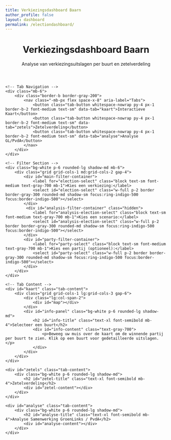 ```yaml
---
title: Verkiezingsdashboard Baarn
author_profile: false
layout: dashboard
permalink: /electiondashboard/
---
```


<html lang="nl">
<head>
<meta charset="UTF-8">
<meta name="viewport" content="width=device-width, initial-scale=1.0">
<title>Verkiezingsdashboard Baarn</title>

<!-- Tailwind CSS -->
<script src="https://cdn.tailwindcss.com"></script>

<!-- Leaflet CSS & JS -->
<link rel="stylesheet" href="https://unpkg.com/leaflet@1.9.4/dist/leaflet.css" integrity="sha256-p4NxAoJBhIIN+hmNHrzRCf9tD/miZyoHS5obTRR9BMY=" crossorigin=""/>
<script src="https://unpkg.com/leaflet@1.9.4/dist/leaflet.js" integrity="sha256-20nQCchB9co0qIjJZRGuk2/Z9VM+kNiyxNV1lvTlZBo=" crossorigin=""></script>

<!-- Inter Font -->
<link rel="preconnect" href="https://fonts.googleapis.com">
<link rel="preconnect" href="https://fonts.gstatic.com" crossorigin>
<link href="https://fonts.googleapis.com/css2?family=Inter:wght@400;500;600;700&display=swap" rel="stylesheet">

<style>
    body { font-family: 'Inter', sans-serif; }
    #map { height: 60vh; min-height: 400px; border-radius: 0.5rem; box-shadow: 0 4px 6px -1px rgb(0 0 0 / 0.1), 0 2px 4px -2px rgb(0 0 0 / 0.1); }
    .leaflet-popup-content-wrapper { border-radius: 0.5rem; }
    .tab-content { display: none; }
    .tab-content.active { display: block; }
    .tab-button.active { 
        border-color: #4f46e5;
        color: #4f46e5;
        background-color: #eef2ff;
    }
    /* Style for word wrapping in tables */
    .analysis-table {
        table-layout: fixed;
        width: 100%;
    }
    .analysis-table th {
        word-break: break-word;
    }
</style>

</head>
<body class="bg-gray-100 text-gray-800">

<div class="container mx-auto p-4 md:p-8">
    <header class="mb-6">
        <h1 class="text-3xl md:text-4xl font-bold text-gray-900">Verkiezingsdashboard Baarn</h1>
        <p class="text-gray-600 mt-1">Analyse van verkiezingsuitslagen per buurt en zetelverdeling</p>
    </header>

    <!-- Tab Navigation -->
    <div class="mb-6">
        <div class="border-b border-gray-200">
            <nav class="-mb-px flex space-x-8" aria-label="Tabs">
                <button class="tab-button whitespace-nowrap py-4 px-1 border-b-2 font-medium text-sm" data-tab="kaart">Interactieve Kaart</button>
                <button class="tab-button whitespace-nowrap py-4 px-1 border-b-2 font-medium text-sm" data-tab="zetels">Zetelverdeling</button>
                <button class="tab-button whitespace-nowrap py-4 px-1 border-b-2 font-medium text-sm" data-tab="analyse">Analyse GL/PvdA</button>
            </nav>
        </div>
    </div>

    <!-- Filter Section -->
    <div class="bg-white p-6 rounded-lg shadow-md mb-6">
        <div class="grid grid-cols-1 md:grid-cols-2 gap-4">
            <div id="main-filter-container">
                <label for="election-select" class="block text-sm font-medium text-gray-700 mb-1">Kies een verkiezing:</label>
                <select id="election-select" class="w-full p-2 border border-gray-300 rounded-md shadow-sm focus:ring-indigo-500 focus:border-indigo-500"></select>
            </div>
             <div id="analysis-filter-container" class="hidden">
                <label for="analysis-election-select" class="block text-sm font-medium text-gray-700 mb-1">Kies een scenario:</label>
                <select id="analysis-election-select" class="w-full p-2 border border-gray-300 rounded-md shadow-sm focus:ring-indigo-500 focus:border-indigo-500"></select>
            </div>
            <div id="party-filter-container">
                <label for="party-select" class="block text-sm font-medium text-gray-700 mb-1">Kies een partij (optioneel):</label>
                <select id="party-select" class="w-full p-2 border border-gray-300 rounded-md shadow-sm focus:ring-indigo-500 focus:border-indigo-500"></select>
            </div>
        </div>
    </div>

    <!-- Tab Content -->
    <div id="kaart" class="tab-content">
        <div class="grid grid-cols-1 lg:grid-cols-3 gap-6">
            <div class="lg:col-span-2">
                <div id="map"></div>
            </div>
            <div id="info-panel" class="bg-white p-6 rounded-lg shadow-md">
                <h2 id="info-title" class="text-xl font-semibold mb-4">Selecteer een buurt</h2>
                <div id="info-content" class="text-gray-700">
                    <p>Beweeg uw muis over de kaart om de winnende partij per buurt te zien. Klik op een buurt voor gedetailleerde uitslagen.</p>
                </div>
            </div>
        </div>
    </div>

    <div id="zetels" class="tab-content">
        <div class="bg-white p-6 rounded-lg shadow-md">
            <h2 id="zetel-title" class="text-xl font-semibold mb-4">Zetelverdeling</h2>
            <div id="zetel-content"></div>
        </div>
    </div>

    <div id="analyse" class="tab-content">
        <div class="bg-white p-6 rounded-lg shadow-md">
            <h2 id="analyse-title" class="text-xl font-semibold mb-4">Analyse Samenwerking GroenLinks / PvdA</h2>
            <div id="analyse-content"></div>
        </div>
    </div>
</div>

<script>
    // --- DATA URLs ---
    const ELECTION_DATA_URL = 'https://raw.githubusercontent.com/meijbaard/ElectionDashboard/main/totaal_stemuitslagen.csv';
    const GEOJSON_URL = 'https://raw.githubusercontent.com/meijbaard/LocalDashboard/main/baarn_buurten.geojson';
    const STEMBUREAU_DATA_URL = 'https://raw.githubusercontent.com/meijbaard/ElectionDashboard/main/stembureau.json';


    // --- DOM ELEMENTS ---
    const electionSelect = document.getElementById('election-select');
    const analysisElectionSelect = document.getElementById('analysis-election-select');
    const partySelect = document.getElementById('party-select');
    const infoTitle = document.getElementById('info-title');
    const infoContent = document.getElementById('info-content');
    const zetelTitle = document.getElementById('zetel-title');
    const zetelContent = document.getElementById('zetel-content');
    const analyseTitle = document.getElementById('analyse-title');
    const analyseContent = document.getElementById('analyse-content');
    const partyFilterContainer = document.getElementById('party-filter-container');
    const mainFilterContainer = document.getElementById('main-filter-container');
    const analysisFilterContainer = document.getElementById('analysis-filter-container');
    
    // --- GLOBAL STATE ---
    let electionData = null;
    let geojsonData = null;
    let map = null;
    let geojsonLayer = null;
    let info = null;
    let activeTab = 'kaart';
    let averageLocalVoteShare = 0;

    // --- CONSTANTS ---
    const PURELY_LOCAL_PARTIES = ['VoorBaarn', 'Baarnse Onafhankelijke Partij (BOP)', 'LTS (Lijst Tinus Snyders)'];
    const NATIONAL_PARTIES_WITH_LOCAL_EQUIVALENT = [
        'VVD', 'D66', 'CDA', 'GroenLinks', 'PvdA', 'ChristenUnie', '50PLUS', 'ChristenUnie-SGP'
    ];

    // --- COLOR MAPPING ---
    const partyColors = {
        'VVD': '#004D9F', 'D66': '#00B140', 'VoorBaarn': '#FDB913', 'CDA': '#008037',
        'GroenLinks': '#66CC00', 'PvdA': '#E30613',
        'ChristenUnie': '#00AEEF', 'ChristenUnie-SGP': '#00AEEF', '50PLUS': '#9B3C88',
        'PVV (Partij voor de Vrijheid)': '#003366', 'SP (Socialistische Partij)': '#EC0000',
        'Forum voor Democratie': '#800000', 'Partij voor de Dieren': '#006633', 'DENK': '#00C1D5',
        'Nieuw Sociaal Contract': '#00788A', 'BBB': '#92C83E', 'Volt': '#5A2A84',
        'GROENLINKS / Partij van de Arbeid (PvdA)': '#DA127D', 'Baarnse Onafhankelijke Partij (BOP)': '#FF6600',
        'LTS (Lijst Tinus Snyders)': '#4B0082', 'Fictieve Lokale Partij': '#64748b', 'Default': '#CCCCCC'
    };
    
    function getColor(partyName) {
        if (!partyName) return partyColors['Default'];
        const matchedKey = Object.keys(partyColors).find(key => partyName.includes(key));
        return partyColors[matchedKey] || partyColors['Default'];
    }
    
    // --- COLOR INTERPOLATION HELPERS ---
    function hexToRgb(hex) {
        let result = /^#?([a-f\d]{2})([a-f\d]{2})([a-f\d]{2})$/i.exec(hex);
        return result ? { r: parseInt(result[1], 16), g: parseInt(result[2], 16), b: parseInt(result[3], 16) } : null;
    }

    function rgbToHex(r, g, b) {
        return "#" + ((1 << 24) + (r << 16) + (g << 8) + b).toString(16).slice(1).toUpperCase();
    }

    function getPercentageColor(baseColorHex, percentage) {
        const startColor = { r: 255, g: 255, b: 255 };
        const endColor = hexToRgb(baseColorHex);
        if (!endColor) return baseColorHex; 
        const p = Math.sqrt(Math.max(0, Math.min(1, percentage)));
        const r = Math.round(startColor.r + (endColor.r - startColor.r) * p);
        const g = Math.round(startColor.g + (endColor.g - startColor.g) * p);
        const b = Math.round(startColor.b + (endColor.b - startColor.b) * p);
        return rgbToHex(r, g, b);
    }

    // --- DATA PROCESSING ---
    function convertCsvToElectionData(csvText, stembureauData) {
        const lines = csvText.trim().split('\n');
        const header = lines[0].split(',').map(h => h.trim());
        const partyHeaders = header.slice(10); 

        const data = {};
        const zipToBuurtMap = {};
        stembureauData.forEach(s => {
            if (!zipToBuurtMap[s.postcode]) {
                zipToBuurtMap[s.postcode] = new Set();
            }
            zipToBuurtMap[s.postcode].add(s.buurt);
        });
        
        const partyNameMapping = {
            'GROENLINKS': 'GroenLinks',
            'Partij van de Arbeid (P.v.d.A.)': 'PvdA',
            'Democraten 66 (D66)': 'D66'
        };

        for (let i = 1; i < lines.length; i++) {
            const values = lines[i].split(',');
            const row = header.reduce((obj, key, index) => {
                obj[key] = values[index] ? values[index].trim() : '';
                return obj;
            }, {});

            const zip = row.bureau_zip.replace(/\s/g, '');
            if (!zip) continue;

            if (!data[zip]) {
                data[zip] = {
                    stembureaus: new Set(),
                    buurten: zipToBuurtMap[zip] ? Array.from(zipToBuurtMap[zip]) : [],
                    verkiezingen: []
                };
            }
            data[zip].stembureaus.add(row.bureau_label);

            const electionParts = row.verkiezing.split('_');
            if (electionParts.length < 2) continue;

            const year = parseInt(electionParts[0]);
            const type = electionParts[1].toUpperCase();

            let election = data[zip].verkiezingen.find(v => v.jaar === year && v.type === type);
            if (!election) {
                election = {
                    jaar: year,
                    type: type,
                    resultaten: {}
                };
                data[zip].verkiezingen.push(election);
            }

            partyHeaders.forEach(party => {
                const votes = parseInt(row[party]);
                if (votes > 0) {
                    const standardName = partyNameMapping[party] || party;
                    election.resultaten[standardName] = (election.resultaten[standardName] || 0) + votes;
                }
            });
        }

        for (const zip in data) {
            data[zip].stembureaus = Array.from(data[zip].stembureaus);
        }
        return data;
    }

    // --- INITIALIZATION ---
    async function initializeDashboard() {
        try {
            const [csvText, geojson, stembureauData] = await Promise.all([
                fetch(ELECTION_DATA_URL).then(res => res.text()),
                fetch(GEOJSON_URL).then(res => res.json()),
                fetch(STEMBUREAU_DATA_URL).then(res => res.json())
            ]);
            
            electionData = convertCsvToElectionData(csvText, stembureauData);
            geojsonData = geojson;
            
            calculateAverageLocalVoteShare();
            populateElectionFilter();
            populateAnalysisFilter();
            setupTabs();
            setupMap();
            addEventListeners();
            
            switchTab('kaart');

        } catch (error) {
            console.error("Failed to initialize dashboard:", error);
            document.body.innerHTML = '<div class="text-center p-8 text-red-600">Kon de data niet laden. Controleer de console voor meer informatie.</div>';
        }
    }

    function setupMap() {
        map = L.map('map').setView([52.21, 5.29], 13);
        L.tileLayer('https://{s}.basemaps.cartocdn.com/rastertiles/voyager/{z}/{x}/{y}{r}.png', {
            attribution: '&copy; <a href="https://www.openstreetmap.org/copyright">OpenStreetMap</a> contributors &copy; <a href="https://carto.com/attributions">CARTO</a>'
        }).addTo(map);

        info = L.control();
        info.onAdd = function (map) {
            this._div = L.DomUtil.create('div', 'p-2 bg-white bg-opacity-80 rounded-md shadow');
            this.update();
            return this._div;
        };
        info.update = function (props) {
            this._div.innerHTML = '<h4>Uitslag</h4>' + (props ?
                `<b>${props.buurtnaam}</b><br/>Winnaar: ${props.winner || 'N.v.t.'}` :
                'Beweeg over een buurt');
        };
        info.addTo(map);
    }

    // --- TAB HANDLING ---
    function setupTabs() {
        const tabButtons = document.querySelectorAll('.tab-button');
        tabButtons.forEach(button => {
            button.addEventListener('click', () => {
                switchTab(button.dataset.tab);
            });
        });
    }

    function switchTab(tabId) {
        activeTab = tabId;
        document.querySelectorAll('.tab-content').forEach(content => content.classList.remove('active'));
        document.querySelectorAll('.tab-button').forEach(button => button.classList.remove('active'));
        
        document.getElementById(tabId).classList.add('active');
        document.querySelector(`.tab-button[data-tab="${tabId}"]`).classList.add('active');
        
        const isAnalysisTab = tabId === 'analyse';
        partyFilterContainer.style.display = (tabId === 'kaart') ? 'block' : 'none';
        mainFilterContainer.style.display = isAnalysisTab ? 'none' : 'block';
        analysisFilterContainer.style.display = isAnalysisTab ? 'block' : 'none';
        
        if (tabId === 'kaart' && map) {
            setTimeout(() => { map.invalidateSize(); }, 10);
        }

        updateDashboard();
    }

    // --- FILTER POPULATION ---
    function populateElectionFilter() {
        const uniqueElections = new Set();
        Object.values(electionData).forEach(loc => {
            loc.verkiezingen.forEach(v => uniqueElections.add(`${v.type} ${v.jaar}`));
        });
        
        const sortedElections = Array.from(uniqueElections).sort((a, b) => {
            const [typeA, yearA] = a.split(' ');
            const [typeB, yearB] = b.split(' ');
            return yearB - yearA || typeA.localeCompare(typeB);
        });

        sortedElections.forEach(e => {
            const option = document.createElement('option');
            option.value = e;
            option.textContent = e;
            electionSelect.appendChild(option);
        });
    }

    function populateAnalysisFilter() {
        const grElections = new Set();
        Object.values(electionData).forEach(loc => {
            loc.verkiezingen.forEach(v => {
                if (v.type === 'GR') grElections.add(`GR ${v.jaar}`);
            });
        });
        
        const sortedGrElections = Array.from(grElections).sort((a, b) => b.split(' ')[1] - a.split(' ')[1]);
        
        analysisElectionSelect.innerHTML = '';
        sortedGrElections.forEach(e => {
            const option = document.createElement('option');
            option.value = e;
            option.textContent = `Historische Analyse ${e}`;
            analysisElectionSelect.appendChild(option);
        });
         const predictionOption = document.createElement('option');
        predictionOption.value = 'GR 2026';
        predictionOption.textContent = 'Voorspelling GR 2026';
        analysisElectionSelect.appendChild(predictionOption);
    }

    function updatePartyFilter() {
        const selectedElection = electionSelect.value;
        const [type, year] = selectedElection.split(' ');
        const parties = new Set();
        Object.values(electionData).forEach(loc => {
            const election = loc.verkiezingen.find(v => v.type === type && v.jaar == year);
            if (election) {
                Object.keys(election.resultaten).forEach(p => parties.add(p));
            }
        });

        partySelect.innerHTML = '<option value="overall">Toon winnaar per buurt</option>';
        Array.from(parties).sort().forEach(p => {
            const option = document.createElement('option');
            option.value = p;
            option.textContent = p;
            partySelect.appendChild(option);
        });
    }

    // --- DASHBOARD UPDATES ---
    function updateDashboard() {
        if (activeTab === 'kaart') {
            updateMap();
        } else if (activeTab === 'zetels') {
            updateZetelverdeling();
        } else if (activeTab === 'analyse') {
            updateAnalysisTab();
        }
        if (activeTab !== 'analyse') {
            updatePartyFilter();
        }
    }
    
    function getResultsForSelection(electionString, groupBy = 'gemeente') {
        const [type, year] = electionString.split(' ');
        const results = {};

        if (groupBy === 'buurt') {
            geojsonData.features.forEach(f => {
                results[f.properties.buurtnaam] = { total: 0, parties: {} };
            });
        } else { // 'gemeente'
            results['gemeente'] = { total: 0, parties: {} };
        }

        Object.values(electionData).forEach(location => {
            const election = location.verkiezingen.find(v => v.type === type && v.jaar == year);
            if (election) {
                const keys = (groupBy === 'buurt') ? location.buurten : ['gemeente'];
                keys.forEach(key => {
                    if (results[key]) {
                        Object.entries(election.resultaten).forEach(([party, votes]) => {
                            results[key].parties[party] = (results[key].parties[party] || 0) + votes;
                            results[key].total += votes;
                        });
                    }
                });
            }
        });
        return (groupBy === 'buurt') ? results : results['gemeente'];
    }

    function updateMap() {
        const results = getResultsForSelection(electionSelect.value, 'buurt');
        const selectedParty = partySelect.value;

        if (geojsonLayer) map.removeLayer(geojsonLayer);

        geojsonLayer = L.geoJson(geojsonData, {
            style: (feature) => {
                const buurtnaam = feature.properties.buurtnaam;
                const buurtResult = results[buurtnaam];
                let fillColor = '#FFFFFF', fillOpacity = 0.75;

                if (buurtResult && buurtResult.total > 0) {
                    if (selectedParty === 'overall') {
                        const winner = Object.keys(buurtResult.parties).reduce((a, b) => buurtResult.parties[a] > buurtResult.parties[b] ? a : b, null);
                        fillColor = winner ? getColor(winner) : partyColors.Default;
                    } else {
                        const partyVotes = buurtResult.parties[selectedParty] || 0;
                        const percentage = buurtResult.total > 0 ? (partyVotes / buurtResult.total) : 0;
                        fillColor = getPercentageColor(getColor(selectedParty), percentage);
                    }
                } else {
                    fillOpacity = 0.1;
                }
                return { fillColor, weight: 2, opacity: 1, color: 'white', dashArray: '3', fillOpacity };
            },
            onEachFeature: (feature, layer) => {
                layer.on({
                    mouseover: e => {
                        const layer = e.target;
                        layer.setStyle({ weight: 4, color: '#666', dashArray: '' });
                        if (!L.Browser.ie) layer.bringToFront();
                        const buurtResult = results[feature.properties.buurtnaam];
                        const winner = buurtResult && buurtResult.total > 0 ? Object.keys(buurtResult.parties).reduce((a, b) => buurtResult.parties[a] > buurtResult.parties[b] ? a : b) : 'Geen data';
                        info.update({buurtnaam: feature.properties.buurtnaam, winner: winner});
                    },
                    mouseout: e => { geojsonLayer.resetStyle(e.target); info.update(); },
                    click: e => { map.fitBounds(e.target.getBounds()); updateInfoPanel(feature.properties.buurtnaam, results[feature.properties.buurtnaam]); }
                });
            }
        }).addTo(map);
    }
    
    function updateInfoPanel(buurtnaam, results) {
        infoTitle.textContent = buurtnaam;
        if (!results || results.total === 0) {
            infoContent.innerHTML = '<p>Geen uitslagen beschikbaar.</p>';
            return;
        }
        const sortedParties = Object.entries(results.parties).sort(([, a], [, b]) => b - a);
        let html = `<p class="font-semibold mb-2">Totaal stemmen: ${results.total}</p><ul class="space-y-2">`;
        sortedParties.forEach(([party, votes]) => {
            const percentage = ((votes / results.total) * 100).toFixed(1);
            const color = getColor(party);
            html += `<li><div class="flex items-center justify-between"><span class="text-sm">${party}</span><div class="flex items-center"><span class="text-sm font-medium mr-2">${percentage}%</span><span class="text-xs text-gray-500">(${votes})</span></div></div><div class="w-full bg-gray-200 rounded-full h-2"><div class="h-2 rounded-full" style="width: ${percentage}%; background-color: ${color};"></div></div></li>`;
        });
        infoContent.innerHTML = html + '</ul>';
    }

    // --- ZETELVERDELING LOGIC ---
    function calculateAverageLocalVoteShare() {
        const localShares = [];
        const grYears = new Set();
        Object.values(electionData).forEach(loc => loc.verkiezingen.forEach(v => {
            if (v.type === 'GR') grYears.add(v.jaar);
        }));

        grYears.forEach(year => {
            let totalVotes = 0;
            let localVotes = 0;
            Object.values(electionData).forEach(loc => {
                const election = loc.verkiezingen.find(v => v.type === 'GR' && v.jaar === year);
                if (election) {
                    Object.entries(election.resultaten).forEach(([party, votes]) => {
                        totalVotes += votes;
                        if (PURELY_LOCAL_PARTIES.some(lp => party.includes(lp))) {
                            localVotes += votes;
                        }
                    });
                }
            });
            if (totalVotes > 0) {
                localShares.push(localVotes / totalVotes);
            }
        });

        if (localShares.length > 0) {
            averageLocalVoteShare = localShares.reduce((a, b) => a + b, 0) / localShares.length;
        }
    }

    function calculateSeats(partyVotes, totalSeats) {
        const seats = {};
        Object.keys(partyVotes).forEach(p => { seats[p] = 0; });

        for (let i = 0; i < totalSeats; i++) {
            let maxQuotient = -1;
            let winningParty = null;
            for (const party in partyVotes) {
                if (partyVotes[party] > 0) { // Only consider parties with votes
                    const quotient = partyVotes[party] / ((seats[party] || 0) + 1);
                    if (quotient > maxQuotient) {
                        maxQuotient = quotient;
                        winningParty = party;
                    }
                }
            }
            if (winningParty) {
                seats[winningParty]++;
            } else {
                break; // No more parties to assign seats to
            }
        }
        return seats;
    }

    function updateZetelverdeling() {
        const selectedElection = electionSelect.value;
        const [type, year] = selectedElection.split(' ');
        const isGRElection = type === 'GR';
        const totalSeats = 19;

        let title = `Zetelverdeling Gemeenteraad ${year}`;
        let description = `Berekend met de D'Hondt-methode op basis van de officiële uitslag en ${totalSeats} zetels.`;

        const results = getResultsForSelection(selectedElection);
        let partyVotes = results.parties;
        const totalVotesInElection = results.total;
        
        if (!isGRElection && totalVotesInElection > 0) {
            title = `Voorspelling Zetelverdeling GR ${year}`;
            description = `Een voorspelling gebaseerd op de ${type}-verkiezing. Een 'Fictieve Lokale Partij' is toegevoegd op basis van het historisch gemiddelde aandeel lokale stemmen (${(averageLocalVoteShare * 100).toFixed(1)}%). De overige niet-lokale stemmen zijn proportioneel herverdeeld.`;

            const nationalEquivalentVotes = {};
            let nonLocalRestVotes = 0;
            let nationalEquivalentTotal = 0;

            Object.entries(partyVotes).forEach(([party, votes]) => {
                const isNationalEquivalent = NATIONAL_PARTIES_WITH_LOCAL_EQUIVALENT.some(lp => party.includes(lp));
                if (isNationalEquivalent) {
                    nationalEquivalentVotes[party] = votes;
                    nationalEquivalentTotal += votes;
                } else {
                    nonLocalRestVotes += votes;
                }
            });
            
            const fictionalLocalPartyVotes = Math.round(totalVotesInElection * averageLocalVoteShare);
            nonLocalRestVotes -= fictionalLocalPartyVotes;

            const adjustedVotes = { ...nationalEquivalentVotes };
            adjustedVotes['Fictieve Lokale Partij'] = fictionalLocalPartyVotes;

            if (nationalEquivalentTotal > 0 && nonLocalRestVotes > 0) {
                for (const party in nationalEquivalentVotes) {
                    const proportion = nationalEquivalentVotes[party] / nationalEquivalentTotal;
                    adjustedVotes[party] += Math.round(proportion * nonLocalRestVotes);
                }
            }
            partyVotes = adjustedVotes;
        }
        
        const totalVotesForCalc = Object.values(partyVotes).reduce((a, b) => a + b, 0);
        if (totalVotesForCalc === 0) {
            zetelContent.innerHTML = '<p>Geen data voor deze verkiezing.</p>';
            return;
        }
        
        zetelTitle.textContent = title;
        const seats = calculateSeats(partyVotes, totalSeats);
        const sortedSeats = Object.entries(seats).filter(([, s]) => s > 0).sort(([, a], [, b]) => b - a);

        let html = `<p class="text-sm text-gray-600 mb-4">${description}</p>`;
        html += '<div class="space-y-4">';

        sortedSeats.forEach(([party, numSeats]) => {
            const color = getColor(party);
            html += `
                <div class="grid grid-cols-4 gap-4 items-center">
                    <span class="col-span-1 text-sm font-medium">${party}</span>
                    <div class="col-span-3 flex items-center">
                        <div class="w-full bg-gray-200 rounded-full h-6">
                            <div class="h-6 rounded-full text-white text-sm font-bold flex items-center justify-center" style="width: ${Math.max(5, (numSeats / totalSeats) * 100)}%; background-color: ${color};">
                                ${numSeats}
                            </div>
                        </div>
                    </div>
                </div>
            `;
        });
        html += '</div>';
        zetelContent.innerHTML = html;
    }

    // --- ANALYSIS TAB LOGIC ---
    function updateAnalysisTab() {
        const selectedScenario = analysisElectionSelect.value;
        if (selectedScenario === 'GR 2026') {
            renderPrediction2026();
        } else {
            renderHistoricalAnalysis(selectedScenario);
        }
    }

    function renderHistoricalAnalysis(electionString) {
        const [type, year] = electionString.split(' ');
        analyseTitle.textContent = `Analyse Samenwerking GroenLinks / PvdA (GR ${year})`;

        const totalSeats = 19;
        const results = getResultsForSelection(electionString);
        const originalVotes = results.parties;

        if (results.total === 0) {
            analyseContent.innerHTML = '<p>Geen data voor deze verkiezing.</p>'; return;
        }

        // Scenario A: Apart (This is the actual result of the election)
        const seatsApart = calculateSeats(originalVotes, totalSeats);
        const glSeatsApart = seatsApart['GroenLinks'] || 0;
        const pvdaSeatsApart = seatsApart['PvdA'] || 0;
        const totalApart = glSeatsApart + pvdaSeatsApart;

        // Scenario B: Gezamenlijk
        const combinedVotes = { ...originalVotes };
        const glVotesToCombine = combinedVotes['GroenLinks'] || 0;
        const pvdaVotesToCombine = combinedVotes['PvdA'] || 0;
        delete combinedVotes['GroenLinks'];
        delete combinedVotes['PvdA'];
        combinedVotes['GROENLINKS / Partij van de Arbeid (PvdA)'] = glVotesToCombine + pvdaVotesToCombine;
        const seatsCombined = calculateSeats(combinedVotes, totalSeats);
        const totalCombined = seatsCombined['GROENLINKS / Partij van de Arbeid (PvdA)'] || 0;

        let html = '<div class="grid grid-cols-1 md:grid-cols-2 gap-8">';
        // Render Scenario A table
        html += '<div><h3 class="font-semibold text-lg mb-2">Scenario A: Aparte Lijsten</h3><table class="analysis-table w-full text-sm text-left text-gray-500"><tbody>';
        Object.entries(seatsApart).filter(([,s])=>s>0).sort(([,a],[,b])=>b-a).forEach(([p,s]) => { html += `<tr class="bg-white border-b"><th scope="row" class="py-2 px-4 font-medium text-gray-900">${p}</th><td class="py-2 px-4">${s} zetel(s)</td></tr>`; });
        html += '</tbody></table></div>';
        
        // Render Scenario B table
        html += '<div><h3 class="font-semibold text-lg mb-2">Scenario B: Gezamenlijke Lijst</h3><table class="analysis-table w-full text-sm text-left text-gray-500"><tbody>';
        Object.entries(seatsCombined).filter(([,s])=>s>0).sort(([,a],[,b])=>b-a).forEach(([p,s]) => { html += `<tr class="bg-white border-b"><th scope="row" class="py-2 px-4 font-medium text-gray-900">${p}</th><td class="py-2 px-4">${s} zetel(s)</td></tr>`; });
        html += '</tbody></table></div></div>';

        let conclusionText = '';
        let effectClass = 'text-gray-800';
        const difference = totalCombined - totalApart;
        if (difference > 0) { conclusionText = `Een gezamenlijke lijst zou ${difference} zetel(s) winst hebben opgeleverd.`; effectClass = 'text-green-600'; }
        else if (difference < 0) { conclusionText = `Een gezamenlijke lijst zou ${Math.abs(difference)} zetel(s) verlies hebben opgeleverd.`; effectClass = 'text-red-600'; }
        else { conclusionText = 'Een gezamenlijke lijst zou geen verschil in het aantal zetels hebben opgeleverd.'; }

        html += `<div class="mt-8 pt-4 border-t"><h3 class="font-semibold text-lg mb-2">Conclusie</h3><p>Totaal Aparte Zetels (GL+PvdA): <b>${totalApart}</b></p><p>Totaal Gezamenlijke Zetels: <b>${totalCombined}</b></p><p class="mt-2 font-semibold ${effectClass}">${conclusionText}</p></div>`;
        analyseContent.innerHTML = html;
    }

    function renderPrediction2026() {
        analyseTitle.textContent = 'Voorspelling Zetelverdeling GR 2026 (21 zetels)';
        
        // 1. Calculate Synergy Factor
        const tk2017Results = getResultsForSelection('TK 2017');
        const tk2023Results = getResultsForSelection('TK 2023');
        
        const tk2017_gl = tk2017Results.parties['GroenLinks'] || 0;
        const tk2017_pvda = tk2017Results.parties['PvdA'] || 0;
        const tk2017_total = tk2017_gl + tk2017_pvda;
        const tk2023_combined = tk2023Results.parties['GROENLINKS / Partij van de Arbeid (PvdA)'] || 0;
        const synergyFactor = tk2017_total > 0 ? tk2023_combined / tk2017_total : 1;

        // 2. Get GR2022 baseline
        const gr2022Results = getResultsForSelection('GR 2022');
        const gr2022Votes = gr2022Results.parties;

        // 3. Apply synergy and create predicted votes
        const predictedVotes = {};
        const glVotes = gr2022Votes['GroenLinks'] || 0;
        const pvdaVotes = gr2022Votes['PvdA'] || 0;
        
        Object.entries(gr2022Votes).forEach(([party, votes]) => {
            if (party !== 'GroenLinks' && party !== 'PvdA') {
                predictedVotes[party] = votes;
            }
        });
        predictedVotes['GROENLINKS / Partij van de Arbeid (PvdA)'] = Math.round((glVotes + pvdaVotes) * synergyFactor);
        
        // 4. Calculate seats for 21 seats
        const totalSeats = 21;
        const predictedSeats = calculateSeats(predictedVotes, totalSeats);
        const sortedSeats = Object.entries(predictedSeats).filter(([, s]) => s > 0).sort(([, a], [, b]) => b - a);

        // 5. Render
        let html = `<div class="mb-6 p-4 bg-blue-50 border border-blue-200 rounded-lg">
            <h3 class="font-semibold text-lg mb-2">Voorspellingsmethode</h3>
            <p class="text-sm text-gray-700">Deze voorspelling gebruikt de GR2022 uitslag als basis. De stemmen van GroenLinks en PvdA zijn samengevoegd en vermenigvuldigd met een 'synergie-effect'. Dit effect is berekend door de landelijke GL/PvdA-uitslag (TK2023) te vergelijken met hun losse uitslagen (TK2017) in Baarn.</p>
            <p class="text-sm mt-2">Synergie-effect: <b>${synergyFactor.toFixed(2)}</b> (TK2023 vs TK2017)</p>
        </div>`;
        
        html += '<h3 class="font-semibold text-lg mb-2">Voorspelde Zetelverdeling GR2026</h3>';
        html += '<table class="analysis-table w-full text-sm text-left text-gray-500"><tbody>';
        sortedSeats.forEach(([p,s]) => {
            html += `<tr class="bg-white border-b"><th scope="row" class="py-2 px-4 font-medium text-gray-900">${p}</th><td class="py-2 px-4">${s} zetel(s)</td></tr>`;
        });
        html += '</tbody></table>';

        analyseContent.innerHTML = html;
    }

    // --- EVENT LISTENERS ---
    function addEventListeners() {
        electionSelect.addEventListener('change', updateDashboard);
        analysisElectionSelect.addEventListener('change', updateAnalysisTab);
        partySelect.addEventListener('change', updateMap);
    }

    // --- START ---
    initializeDashboard();

</script>

</body>
</html>
